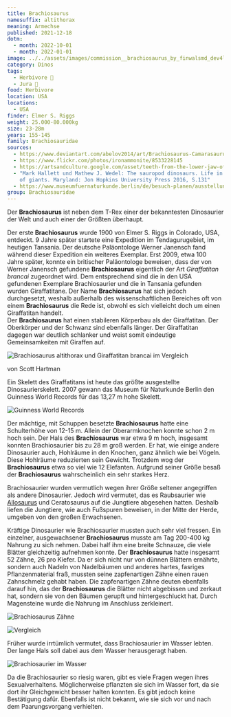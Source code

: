 ```yaml
---
title: Brachiosaurus
namesuffix: altithorax
meaning: Armechse
published: 2021-12-18
dotm:
  - month: 2022-10-01
  - month: 2022-01-01
image: ../../assets/images/commission__brachiosaurus_by_finwalsmd_dev4luj-pre.jpg
category: Dinos
tags:
  - Herbivore 🌿
  - Jura 🦴
food: Herbivore
location: USA
locations:
  - USA
finder: Elmer S. Riggs
weight: 25.000-80.000kg
size: 23-28m
years: 155-145
family: Brachiosauridae
sources:
  - https://www.deviantart.com/abelov2014/art/Brachiosaurus-Camarasaurus-514872506
  - https://www.flickr.com/photos/ironammonite/8533228145
  - https://artsandculture.google.com/asset/teeth-from-the-lower-jaw-of-brachiosaurus-giraffatitan-carola-radke-mfn/owEqUyQSazfgZw?hl=de
  - "Mark Hallett und Mathew J. Wedel: The sauropod dinosaurs. Life in the age
    of giants. Maryland: Jon Hopkins University Press 2016, S.131"
  - https://www.museumfuernaturkunde.berlin/de/besuch-planen/ausstellungen/saurierwelt
group: Brachiosauridae
---
```

Der **Brachiosaurus** ist neben dem T-Rex einer der bekanntesten Dinosaurier der Welt und auch einer der Größten überhaupt. 

Der erste **Brachiosaurus** wurde 1900 von Elmer S. Riggs in Colorado, USA, entdeckt. 9 Jahre später startete eine Expedition im Tendagurugebiet, im heutigen Tansania. Der deutsche Paläontologe Werner Janensch fand während dieser Expedition ein weiteres Exemplar. Erst 2009, etwa 100 Jahre später, konnte ein britischer Paläontologe beweisen, dass der von Werner Janensch gefundene **Brachiosaurus** eigentlich der Art *Giraffatitan brancai* zugeordnet wird. Dem entsprechend sind die in den USA gefundenen Exemplare Brachiosaurier und die in Tansania gefunden wurden Giraffatitane. Der Name **Brachiosaurus** hat sich jedoch durchgesetzt, weshalb außerhalb des wissenschaftlichen Bereiches oft von einem **Brachiosaurus** die Rede ist, obwohl es sich vielleicht doch um einen Giraffatitan handelt.\
Der **Brachiosaurus** hat einen stabileren Körperbau als der Giraffatitan. Der Oberkörper und der Schwanz sind ebenfalls länger. Der Giraffatitan dagegen war deutlich schlanker und weist somit eindeutige Gemeinsamkeiten mit Giraffen auf. 

![Brachiosaurus altithorax und Giraffatitan brancai im Vergleich](../../assets/images/brachiosaur_comparison_by_shartman.jpg)

von Scott Hartman

Ein Skelett des Giraffatitans ist heute das größte ausgestellte Dinosaurierskelett. 2007 gewann das Museum für Naturkunde Berlin den Guinness World Records für das 13,27 m hohe Skelett. 

![Guinness World Records](../../assets/images/img_7502.jpeg)

Der mächtige, mit Schuppen besetzte **Brachiosaurus** hatte eine Schulterhöhe von 12-15 m. Allein der Oberarmknochen konnte schon 2 m hoch sein. Der Hals des **Brachiosaurus** war etwa 9 m hoch, insgesamt konnten Brachiosaurier bis zu 28 m groß werden. Er hat, wie einige andere Dinosaurier auch, Hohlräume in den Knochen, ganz ähnlich wie bei Vögeln. Diese Hohlräume reduzierten sein Gewicht. Trotzdem wog der **Brachiosaurus** etwa so viel wie 12 Elefanten. Aufgrund seiner Größe besaß der **Brachiosaurus** wahrscheinlich ein sehr starkes Herz.

Brachiosaurier wurden vermutlich wegen ihrer Größe seltener angegriffen als andere Dinosaurier. Jedoch wird vermutet, das es Raubsaurier wie [Allosaurus](/dinos/allosaurus/) und Ceratosaurus auf die Jungtiere abgesehen hatten. Deshalb liefen die Jungtiere, wie auch Fußspuren beweisen, in der Mitte der Herde, umgeben von den großen Erwachsenen.

Kräftige Dinosaurier wie Brachiosaurier mussten auch sehr viel fressen. Ein einzelner, ausgewachsener **Brachiosaurus** musste am Tag 200-400 kg Nahrung zu sich nehmen. Dabei half ihm eine breite Schnauze, die viele Blätter gleichzeitig aufnehmen konnte. Der **Brachiosaurus** hatte insgesamt 52 Zähne, 26 pro Kiefer. Da er sich nicht nur von dünnen Blättern ernährte, sondern auch Nadeln von Nadelbäumen und anderes hartes, fasriges Pflanzenmaterial fraß, mussten seine zapfenartigen Zähne einen rauen Zahnschmelz gehabt haben. Die zapfenartigen Zähne deuten ebenfalls darauf hin, das der **Brachiosaurus** die Blätter nicht abgebissen und zerkaut hat, sondern sie von den Bäumen gerupft und hintergeschluckt hat. Durch Magensteine wurde die Nahrung im Anschluss zerkleinert. 

![Brachiosaurus Zähne](../../assets/images/oip.jpeg)

![Vergleich](../../assets/images/img_7879.jpeg)

Früher wurde irrtümlich vermutet, dass Brachiosaurier im Wasser lebten. Der lange Hals soll dabei aus dem Wasser herausgeragt haben.

![Brachiosaurier im Wasser](../../assets/images/8533228145_50a5f03465_b.jpg)

Da die Brachiosaurier so riesig waren, gibt es viele Fragen wegen ihres Sexualverhaltens. Möglicherweise pflanzten sie sich im Wasser fort, da sie dort ihr Gleichgewicht besser halten konnten. Es gibt jedoch keine Bestätigung dafür. Ebenfalls ist nicht bekannt, wie sie sich vor und nach dem Paarungsvorgang verhielten.
